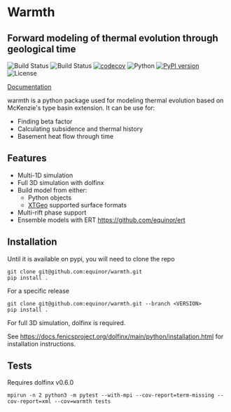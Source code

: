 # Warmth
## Forward modeling of thermal evolution through geological time

![Build Status](https://github.com/equinor/warmth/actions/workflows/python-test.yml/badge.svg?branch=main)
![Build Status](https://github.com/equinor/warmth/actions/workflows/docs.yml/badge.svg?branch=main)
[![codecov](https://codecov.io/gh/equinor/warmth/graph/badge.svg?token=A9LWISA7OI)](https://codecov.io/gh/equinor/warmth)
![Python](https://img.shields.io/pypi/pyversions/warmth)
[![PyPI version](https://badge.fury.io/py/warmth.svg)](https://badge.fury.io/py/warmth)
![License](https://img.shields.io/github/license/equinor/warmth)

[Documentation](https://equinor.github.io/warmth/)

warmth is a python package used for modeling thermal evolution based on McKenzie's type basin extension. It can be use for:

- Finding beta factor
- Calculating subsidence and thermal history
- Basement heat flow through time

## Features
- Multi-1D simulation
- Full 3D simulation with dolfinx
- Build model from either: 
    - Python objects
    - [XTGeo](https://github.com/equinor/xtgeo/) supported surface formats
- Multi-rift phase support
- Ensemble models with ERT https://github.com/equinor/ert

## Installation

Until it is available on pypi, you will need to clone the repo

```
git clone git@github.com:equinor/warmth.git
pip install .
```
For a specific release
```
git clone git@github.com:equinor/warmth.git --branch <VERSION>
pip install .
```

For full 3D simulation, dolfinx is required.

See https://docs.fenicsproject.org/dolfinx/main/python/installation.html for installation instructions.

## Tests
Requires dolfinx v0.6.0

```mpirun -n 2 python3 -m pytest --with-mpi --cov-report=term-missing --cov-report=xml --cov=warmth tests```

